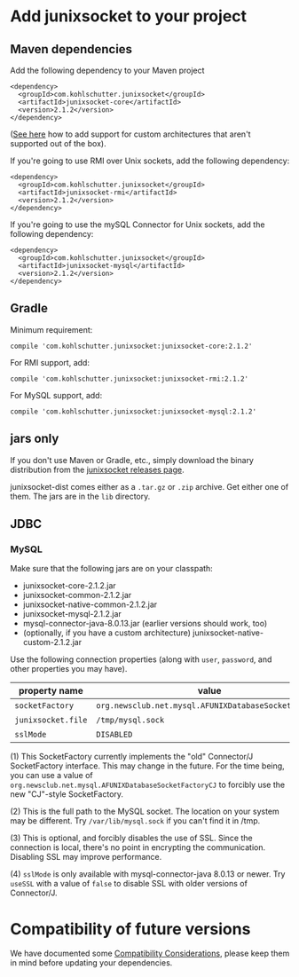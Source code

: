 # Add junixsocket to your project

## Maven dependencies

Add the following dependency to your Maven project

    <dependency>
      <groupId>com.kohlschutter.junixsocket</groupId>
      <artifactId>junixsocket-core</artifactId>
      <version>2.1.2</version>
    </dependency>

([See here](customarch.html) how to add support for custom architectures that aren't supported out of the box).
    
If you're going to use RMI over Unix sockets, add the following dependency:
    
    <dependency>
      <groupId>com.kohlschutter.junixsocket</groupId>
      <artifactId>junixsocket-rmi</artifactId>
      <version>2.1.2</version>
    </dependency>

If you're going to use the mySQL Connector for Unix sockets, add the following dependency:

    <dependency>
      <groupId>com.kohlschutter.junixsocket</groupId>
      <artifactId>junixsocket-mysql</artifactId>
      <version>2.1.2</version>
    </dependency>
 
## Gradle
 
 Minimum requirement:
 
    compile 'com.kohlschutter.junixsocket:junixsocket-core:2.1.2'
 
 For RMI support, add:
 
    compile 'com.kohlschutter.junixsocket:junixsocket-rmi:2.1.2'
 
 For MySQL support, add:
 
    compile 'com.kohlschutter.junixsocket:junixsocket-mysql:2.1.2'

## jars only

If you don't use Maven or Gradle, etc., simply download the binary distribution from the
[junixsocket releases page](https://github.com/kohlschutter/junixsocket/releases).

junixsocket-dist comes either as a `.tar.gz` or `.zip` archive. Get either one of them. The jars
are in the `lib` directory.

## JDBC

### MySQL

Make sure that the following jars are on your classpath:

 * junixsocket-core-2.1.2.jar
 * junixsocket-common-2.1.2.jar
 * junixsocket-native-common-2.1.2.jar
 * junixsocket-mysql-2.1.2.jar
 * mysql-connector-java-8.0.13.jar (earlier versions should work, too)
 * (optionally, if you have a custom architecture) junixsocket-native-custom-2.1.2.jar

Use the following connection properties (along with `user`, `password`, and other properties you may have).

| property name | value | remarks |
| ------------- | ----- | ------- |
| `socketFactory` | `org.newsclub.net.mysql.AFUNIXDatabaseSocketFactory` | (1) |
| `junixsocket.file` | `/tmp/mysql.sock` | (2) |
| `sslMode` | `DISABLED` | (3)(4) |

(1) This SocketFactory currently implements the "old" Connector/J SocketFactory interface.
This may change in the future. For the time being, you can use a value of
`org.newsclub.net.mysql.AFUNIXDatabaseSocketFactoryCJ`
to forcibly use the new "CJ"-style SocketFactory.

(2) This is the full path to the MySQL socket. The location on your system may be different. Try `/var/lib/mysql.sock`
if you can't find it in /tmp.

(3) This is optional, and forcibly disables the use of SSL. Since the connection is local, there's
no point in encrypting the communication. Disabling SSL may improve performance.

(4) `sslMode` is only available with mysql-connector-java 8.0.13 or newer. Try `useSSL` with a value of `false`
to disable SSL with older versions of Connector/J.
 
# Compatibility of future versions
 
We have documented some [Compatibility Considerations](compatibility.html), please keep them
in mind before updating your dependencies.
